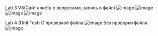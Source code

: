 Lab 3 V8(Сайт анкета с вопросами, запись в файл)
![image](https://github.com/Alanyle/OPD_3-4_flask-unittest/assets/162821077/abd580bb-8d7d-41b5-8bc3-287a672c5e34)
![image](https://github.com/Alanyle/OPD_3-4_flask-unittest/assets/162821077/2c8115e8-f072-46d8-a2b5-0e25f62bcbb1)
![image](https://github.com/Alanyle/OPD_3-4_flask-unittest/assets/162821077/9f97b19a-b0d8-4eb5-b65f-157330879018)
![image](https://github.com/Alanyle/OPD_3-4_flask-unittest/assets/162821077/e3bc543b-c919-411e-b3f3-1e653532cabb)

Lab 4 (Unit Test)
С проверкой файла
![image](https://github.com/Alanyle/OPD_3-4_flask-unittest/assets/162821077/3cde089f-b591-44f8-850a-697bfa769867)
Без проверки файла
![image](https://github.com/Alanyle/OPD_3-4_flask-unittest/assets/162821077/c4937984-610f-408f-add1-c517561e10cf)
